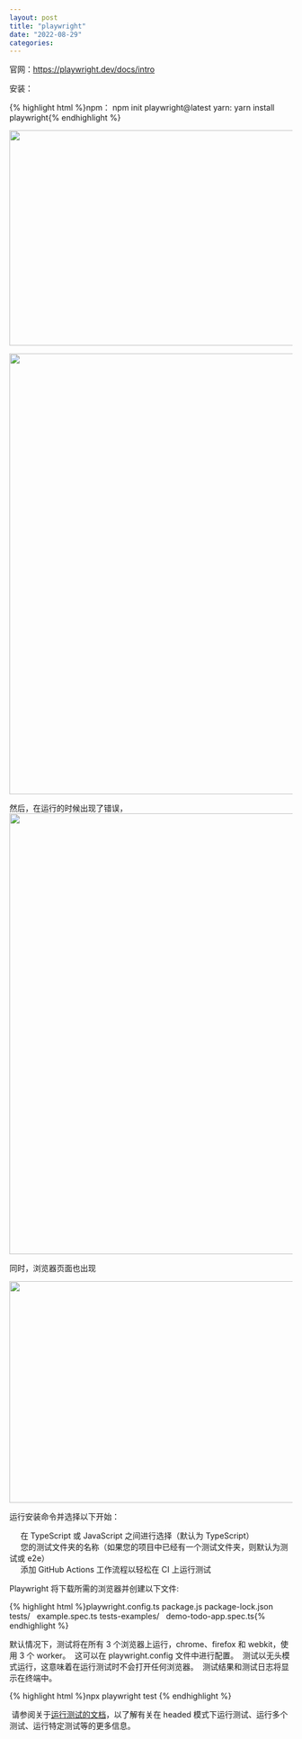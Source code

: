 ```yaml
---
layout: post
title: "playwright"
date: "2022-08-29"
categories: 
---
```

<p>官网：<a href="https://playwright.dev/docs/intro">https://playwright.dev/docs/intro</a></p>
<p>安装：</p>
{% highlight html %}npm：
npm init playwright@latest
yarn:
yarn install playwright{% endhighlight %}
<p><img height="383" src="/uploads/ckeditor/pictures/352/image-20220829150258-1.png" width="1681" /></p>
<p><img height="784" src="/uploads/ckeditor/pictures/353/image-20220829150314-2.png" width="1705" /></p>
<p>然后，在运行的时候出现了错误，<img height="784" src="/uploads/ckeditor/pictures/354/image-20220829150334-3.png" width="1705" /></p>
<p>同时，浏览器页面也出现</p>
<p><img height="394" src="/uploads/ckeditor/pictures/355/image-20220829150415-4.png" width="1366" /></p>
<p>运行安装命令并选择以下开始：</p>
<p>&nbsp;&nbsp;&nbsp;&nbsp; 在 TypeScript 或 JavaScript 之间进行选择（默认为 TypeScript）<br />
&nbsp;&nbsp;&nbsp;&nbsp; 您的测试文件夹的名称（如果您的项目中已经有一个测试文件夹，则默认为测试或 e2e）<br />
&nbsp;&nbsp;&nbsp;&nbsp; 添加 GitHub Actions 工作流程以轻松在 CI 上运行测试</p>
<p>Playwright 将下载所需的浏览器并创建以下文件:</p>
{% highlight html %}playwright.config.ts
package.js
package-lock.json
tests/
&nbsp; example.spec.ts
tests-examples/
&nbsp; demo-todo-app.spec.ts{% endhighlight %}
<p>默认情况下，测试将在所有 3 个浏览器上运行，chrome、firefox 和 webkit，使用 3 个 worker。&nbsp; 这可以在 playwright.config 文件中进行配置。&nbsp; 测试以无头模式运行，这意味着在运行测试时不会打开任何浏览器。&nbsp; 测试结果和测试日志将显示在终端中。</p>
{% highlight html %}npx playwright test
{% endhighlight %}
<p>&nbsp;请参阅关于<a href="https://playwright.dev/docs/running-tests">运行测试的文档</a>，以了解有关在 headed 模式下运行测试、运行多个测试、运行特定测试等的更多信息。</p>
